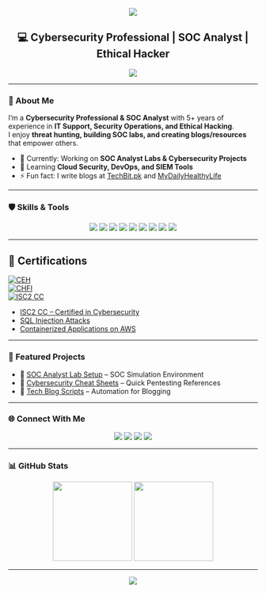 <p align="center">
  <img src="https://capsule-render.vercel.app/api?type=waving&color=0:6A11CB,100:2575FC&height=220&section=header&text=🚀%20Zeeshan%20Keyani%20🚀&fontSize=45&fontColor=F8F8F8&animation=fadeIn&fontAlignY=38&desc=Cybersecurity%20Professional%20|%20SOC%20Analyst%20|%20Ethical%20Hacker&descAlignY=60&descAlign=50"/>
</p>

<h2 align="center">💻 Cybersecurity Professional | SOC Analyst | Ethical Hacker</h2>

<p align="center">
  <img src="https://readme-typing-svg.herokuapp.com?size=22&color=00FFCA&center=true&vCenter=true&width=600&lines=Cybersecurity+Professional;SOC+Analyst;Ethical+Hacker;IT+Support+%7C+Forensics+Specialist;Blogger+%7C+Tech+Enthusiast" />
</p>

---

### 🚀 About Me
I’m a **Cybersecurity Professional & SOC Analyst** with 5+ years of experience in **IT Support, Security Operations, and Ethical Hacking**.  
I enjoy **threat hunting, building SOC labs, and creating blogs/resources** that empower others.  

- 🔭 Currently: Working on **SOC Analyst Labs & Cybersecurity Projects**  
- 🌱 Learning **Cloud Security, DevOps, and SIEM Tools**  
- ⚡ Fun fact: I write blogs at [TechBit.pk](https://www.techbit.pk/) and [MyDailyHealthyLife](https://www.mydailyhealthylife.com/)  

---

### 🛡️ Skills & Tools
<p align="center">
  <img src="https://img.shields.io/badge/Nmap-0f0c29?style=for-the-badge&logo=gnuhub&logoColor=00FFCA"/>
  <img src="https://img.shields.io/badge/Wireshark-302b63?style=for-the-badge&logo=wireshark&logoColor=00FFCA"/>
  <img src="https://img.shields.io/badge/Metasploit-24243e?style=for-the-badge&logo=metasploit&logoColor=00FFCA"/>
  <img src="https://img.shields.io/badge/Burp_Suite-0f0c29?style=for-the-badge&logo=burpsuite&logoColor=FF6C37"/>
  <img src="https://img.shields.io/badge/Kali_Linux-302b63?style=for-the-badge&logo=kalilinux&logoColor=00FFCA"/>
  <img src="https://img.shields.io/badge/Splunk-24243e?style=for-the-badge&logo=splunk&logoColor=white"/>
  <img src="https://img.shields.io/badge/Wazuh-0f0c29?style=for-the-badge&logo=wazuh&logoColor=00FFCA"/>
  <img src="https://img.shields.io/badge/Linux-302b63?style=for-the-badge&logo=linux&logoColor=00FFCA"/>
  <img src="https://img.shields.io/badge/Windows_Server-24243e?style=for-the-badge&logo=windows&logoColor=00FFCA"/>
</p>

---

## 📜 Certifications
[![CEH](https://img.shields.io/badge/CEH-Certified%20Ethical%20Hacker-302b63)](https://www.eccouncil.org/train-certify/certified-ethical-hacker-ceh/)  
[![CHFI](https://img.shields.io/badge/CHFI-Forensic%20Investigator-0f0c29)](https://www.eccouncil.org/train-certify/computer-hacking-forensic-investigator-chfi/)  
[![ISC2 CC](https://img.shields.io/badge/ISC2%20CC-Certified%20in%20Cybersecurity-24243e)](https://www.isc2.org/certifications/cc)  
- [ISC2 CC – Certified in Cybersecurity](https://www.isc2.org/certifications/cc)  
- [SQL Injection Attacks](https://learn.eccouncil.org/certificate/4ea39772-4461-48a1-ae9c-fddcaf9d3f66?logged=true)  
- [Containerized Applications on AWS](https://www.coursera.org/account/accomplishments/certificate/8T7NPKL4BBXS)  

---

### 📂 Featured Projects
- 🔹 [SOC Analyst Lab Setup](https://github.com/yourusername/soc-analyst-lab) – SOC Simulation Environment  
- 🔹 [Cybersecurity Cheat Sheets](https://github.com/yourusername/cyber-cheatsheets) – Quick Pentesting References  
- 🔹 [Tech Blog Scripts](https://github.com/yourusername/techblog-scripts) – Automation for Blogging  

---

### 🌐 Connect With Me
<p align="center">
  <a href="https://www.linkedin.com/in/xeeshankeyani/"><img src="https://img.shields.io/badge/LinkedIn-302b63?style=for-the-badge&logo=linkedin&logoColor=00FFCA"></a>
  <a href="mailto:xeeshankeyani@gmail.com"><img src="https://img.shields.io/badge/Email-24243e?style=for-the-badge&logo=gmail&logoColor=00FFCA"></a>
  <a href="https://www.techbit.pk/"><img src="https://img.shields.io/badge/TechBit.pk-0f0c29?style=for-the-badge&logo=wordpress&logoColor=00FFCA"></a>
  <a href="https://www.mydailyhealthylife.com/"><img src="https://img.shields.io/badge/MyDailyHealthyLife-302b63?style=for-the-badge&logo=google-chrome&logoColor=00FFCA"></a>
</p>

---

### 📊 GitHub Stats
<p align="center">
  <img src="https://github-readme-stats.vercel.app/api?username=yourusername&show_icons=true&theme=radical&bg_color=0f0c29&title_color=00FFCA&icon_color=FF416C&text_color=ffffff" height="160"/>
  <img src="https://github-readme-streak-stats.herokuapp.com/?user=yourusername&theme=radical&background=0f0c29&ring=00FFCA&fire=FF416C&currStreakLabel=00FFCA" height="160"/>
</p>

---

<p align="center">
  <img src="https://capsule-render.vercel.app/api?type=waving&color=0:24243e,50:302b63,100:0f0c29&height=100&section=footer"/>
</p>
